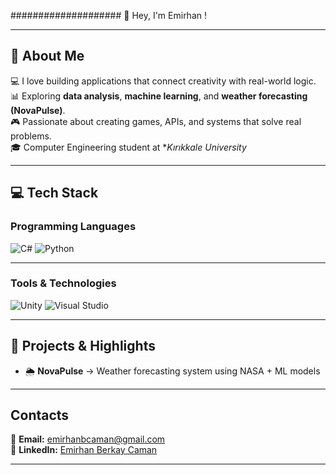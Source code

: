 #################### 👋 Hey, I'm Emirhan !

---

## 🧠 About Me
💻 I love building applications that connect creativity with real-world logic.  
📊 Exploring **data analysis**, **machine learning**, and **weather forecasting (NovaPulse)**.  
🎮 Passionate about creating games, APIs, and systems that solve real problems.  
🎓 Computer Engineering student at **Kırıkkale University*

---

## 💻 Tech Stack

### Programming Languages  
![C#](https://img.shields.io/badge/-C%23-239120?style=flat-square&logo=c-sharp&logoColor=white)
![Python](https://img.shields.io/badge/-Python-3776AB?style=flat-square&logo=python&logoColor=white)

---

### Tools & Technologies  
![Unity](https://img.shields.io/badge/-Unity-000000?style=flat-square&logo=unity&logoColor=white)
![Visual Studio](https://img.shields.io/badge/-Visual%20Studio-5C2D91?style=flat-square&logo=visualstudio&logoColor=white)

---

## 🚀 Projects & Highlights

- 🌦 **NovaPulse** → Weather forecasting system using NASA + ML models

---

##  Contacts

📧 **Email:** [emirhanbcaman@gmail.com](mailto:emirhanbcaman@gmail.com)  
💼 **LinkedIn:** [Emirhan Berkay Caman](https://www.linkedin.com/in/emirhan-berkay-caman-33ab98388)  

---


